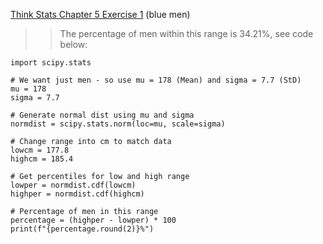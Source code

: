 [Think Stats Chapter 5 Exercise 1](http://greenteapress.com/thinkstats2/html/thinkstats2006.html#toc50) (blue men)

>> The percentage of men within this range is 34.21%, see code below:  
```{python}
import scipy.stats

# We want just men - so use mu = 178 (Mean) and sigma = 7.7 (StD)
mu = 178
sigma = 7.7

# Generate normal dist using mu and sigma
normdist = scipy.stats.norm(loc=mu, scale=sigma)

# Change range into cm to match data
lowcm = 177.8
highcm = 185.4

# Get percentiles for low and high range
lowper = normdist.cdf(lowcm)
highper = normdist.cdf(highcm)

# Percentage of men in this range
percentage = (highper - lowper) * 100
print(f"{percentage.round(2)}%")
```

